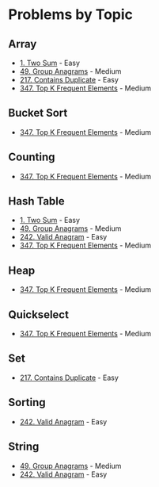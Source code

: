 # Problems by Topic

## Array
- [1. Two Sum](../solutions/p0001_two_sum.py) - Easy
- [49. Group Anagrams](../solutions/p0049_group_anagrams.py) - Medium
- [217. Contains Duplicate](../solutions/p0217_contains_duplicate.py) - Easy
- [347. Top K Frequent Elements](../solutions/p0347_top_k_frequent_elements.py) - Medium

## Bucket Sort
- [347. Top K Frequent Elements](../solutions/p0347_top_k_frequent_elements.py) - Medium

## Counting
- [347. Top K Frequent Elements](../solutions/p0347_top_k_frequent_elements.py) - Medium

## Hash Table
- [1. Two Sum](../solutions/p0001_two_sum.py) - Easy
- [49. Group Anagrams](../solutions/p0049_group_anagrams.py) - Medium
- [242. Valid Anagram](../solutions/p0242_valid_anagram.py) - Easy
- [347. Top K Frequent Elements](../solutions/p0347_top_k_frequent_elements.py) - Medium

## Heap
- [347. Top K Frequent Elements](../solutions/p0347_top_k_frequent_elements.py) - Medium

## Quickselect
- [347. Top K Frequent Elements](../solutions/p0347_top_k_frequent_elements.py) - Medium

## Set
- [217. Contains Duplicate](../solutions/p0217_contains_duplicate.py) - Easy

## Sorting
- [242. Valid Anagram](../solutions/p0242_valid_anagram.py) - Easy

## String
- [49. Group Anagrams](../solutions/p0049_group_anagrams.py) - Medium
- [242. Valid Anagram](../solutions/p0242_valid_anagram.py) - Easy

